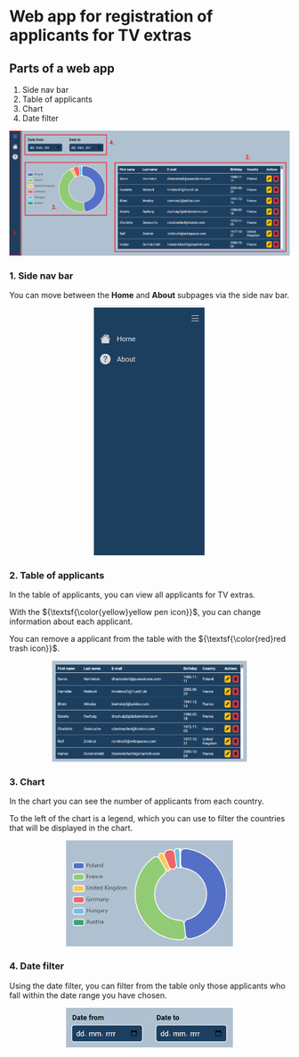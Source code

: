 # Web app for registration of applicants for TV extras

## Parts of a web app
1. Side nav bar
2. Table of applicants
3. Chart
4. Date filter

![alt text](https://github.com/martin-vrublovsky/vortex/blob/main/public/img/main_parts_of_the_web_app.png?raw=true)

### 1. Side nav bar
You can move between the **Home** and **About** subpages via the side nav bar.

<div align="center">
    <img src="https://github.com/martin-vrublovsky/vortex/blob/main/public/img/side_nav_bar.png?raw=true" width="200">
</div>

### 2. Table of applicants
In the table of applicants, you can view all applicants for TV extras.

With the ${\textsf{\color{yellow}yellow pen icon}}$, you can change information about each applicant.

You can remove a applicant from the table with the ${\textsf{\color{red}red trash icon}}$.

<div align="center">
    <img src="https://github.com/martin-vrublovsky/vortex/blob/main/public/img/table_of_candidates.png?raw=true" width="350">
</div>

### 3. Chart
In the chart you can see the number of applicants from each country.

To the left of the chart is a legend, which you can use to filter the countries that will be displayed in the chart.

<div align="center">
    <img src="https://github.com/martin-vrublovsky/vortex/blob/main/public/img/chart.png?raw=true" width="300">
</div>

### 4. Date filter
Using the date filter, you can filter from the table only those applicants who fall within the date range you have chosen.

<div align="center">
    <img src="https://github.com/martin-vrublovsky/vortex/blob/main/public/img/date_filter.png?raw=true" width="300">
</div>
